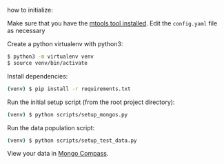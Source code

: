 how to initialize:

Make sure that you have the [mtools tool installed](https://github.com/rueckstiess/mtools).
Edit the `config.yaml` file as necessary


Create a python virtualenv with python3:
```bash
$ python3 -m virtualenv venv
$ source venv/bin/activate
```

Install dependencies:
```bash
(venv) $ pip install -r requirements.txt
```

Run the initial setup script (from the root project directory):
```bash
(venv) $ python scripts/setup_mongos.py
```

Run the data population script:
```bash
(venv) $ python scripts/setup_test_data.py
```

View your data in [Mongo Compass](https://www.mongodb.com/products/compass).